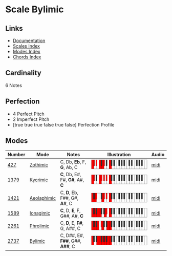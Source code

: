 # Scale Bylimic

## Links

- [Documentation](index.md)
- [Scales Index](Scales.md)
- [Modes Index](Modes.md)
- [Chords Index](Chords.md)

## Cardinality

6 Notes

## Perfection

- 4 Perfect Pitch
- 2 Imperfect Pitch
- [true true true false true false] Perfection Profile

## Modes

| Number | Mode | Notes | Illustration | Audio |
|--------|------|-------|--------------|-------|
| [427](https://ianring.com/musictheory/scales/427) | [Zothimic](ModeZothimic.md) | C, Db, **Eb**, F, **G**, Ab, C | ![CNaturalZothimic](ModeCNaturalZothimic.png) | [midi](https://github.com/edipermadi/music/blob/main/docs/ModeCNaturalZothimic.mid?raw=true) | 
| [1379](https://ianring.com/musictheory/scales/1379) | [Kycrimic](ModeKycrimic.md) | **C**, Db, E#, F#, **G#**, A#, **C** | ![CNaturalKycrimic](ModeCNaturalKycrimic.png) | [midi](https://github.com/edipermadi/music/blob/main/docs/ModeCNaturalKycrimic.mid?raw=true) | 
| [1421](https://ianring.com/musictheory/scales/1421) | [Aeolaphimic](ModeAeolaphimic.md) | C, **D**, Eb, F##, G#, **A#**, C | ![CNaturalAeolaphimic](ModeCNaturalAeolaphimic.png) | [midi](https://github.com/edipermadi/music/blob/main/docs/ModeCNaturalAeolaphimic.mid?raw=true) | 
| [1589](https://ianring.com/musictheory/scales/1589) | [Ionagimic](ModeIonagimic.md) | **C**, D, **E**, F, G##, A#, **C** | ![CNaturalIonagimic](ModeCNaturalIonagimic.png) | [midi](https://github.com/edipermadi/music/blob/main/docs/ModeCNaturalIonagimic.mid?raw=true) | 
| [2261](https://ianring.com/musictheory/scales/2261) | [Phrolimic](ModePhrolimic.md) | C, **D**, E, **F#**, G, A##, C | ![CNaturalPhrolimic](ModeCNaturalPhrolimic.png) | [midi](https://github.com/edipermadi/music/blob/main/docs/ModeCNaturalPhrolimic.mid?raw=true) | 
| [2737](https://ianring.com/musictheory/scales/2737) | [Bylimic](ModeBylimic.md) | C, D##, E#, **F##**, G##, **A##**, C | ![CNaturalBylimic](ModeCNaturalBylimic.png) | [midi](https://github.com/edipermadi/music/blob/main/docs/ModeCNaturalBylimic.mid?raw=true) | 

